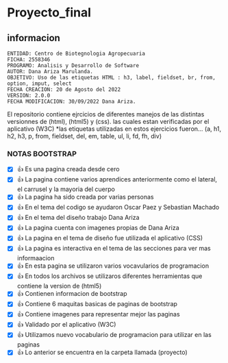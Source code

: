# Proyecto_final

## informacion

    ENTIDAD: Centro de Biotegnologia Agropecuaria
    FICHA: 2558346
    PROGRAMO: Analisis y Desarrollo de Software 
    AUTOR: Dana Ariza Marulanda.
    OBJETIVO: Uso de las etiquetas HTML : h3, label, fieldset, br, from, option, imput, select
    FECHA CREACION: 20 de Agosto del 2022
    VERSION: 2.0.0
    FECHA MODIFICACION: 30/09/2022 Dana Ariza.

El repositorio contiene ejrcicios de diferentes manejos de las distintas versionnes de (html), (html5) y (css).
las cuales estan verificadas por el aplicativo (W3C)
*las etiquetas utilizadas en estos ejercicios fueron... (a, h1, h2, h3, p, from, fieldset, del, em, table, ul, li, fd, fh, div)

### NOTAS BOOTSTRAP 
-[X] 👍 Es una pagina creada desde cero
-[X] 👍 La pagina contiene varios aprendices anteriormente como el lateral, el carrusel y la mayoria del cuerpo
-[X] 👍 La pagina ha sido creada por varias personas
-[X] 👍 En el tema del codigo se ayudaron Oscar Paez y Sebastian Machado
-[X] 👍 En el tema del diseño trabajo Dana Ariza 
-[X] 👍 La pagina cuenta con imagenes propias de Dana Ariza
-[X] 👍 La pagina en el tema de diseño fue utilizada el aplicativo (CSS) 
-[X] 👍 La pagina es interactiva en el tema de las secciones para ver mas informaacion
-[X] 👍 En esta pagina se utilizaron varios vocavularios de programacion
-[X] 👍 En todos los archivos se utilizaros diferentes herramientas que contiene la version de (html5)
-[X] 👍 Contienen informacion de bootstrap 
-[X] 👍 Contiene 6 maquitas basicas de paginas de bootstrap
-[X] 👍 Contiene imagenes para representar mejor las paginas 
-[X] 👍 Validado por el aplicativo (W3C) 
-[X] 👍 Utilizamos nuevo vocabulario de programacion para utilizar en las paginas 
-[X] 👍 Lo anterior se encuentra en la carpeta llamada (proyecto)
